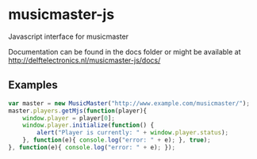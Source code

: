 musicmaster-js
==============

Javascript interface for musicmaster

Documentation can be found in the docs folder or might be available at http://delftelectronics.nl/musicmaster-js/docs/

Examples
--------

```javascript
var master = new MusicMaster("http://www.example.com/musicmaster/");
master.players.getMjs(function(player){
    window.player = player[0];
    window.player.initialize(function() {
        alert("Player is currently: " + window.player.status);
    }, function(e){ console.log("error: " + e); }, true);
}, function(e){ console.log("error: " + e); });
```
